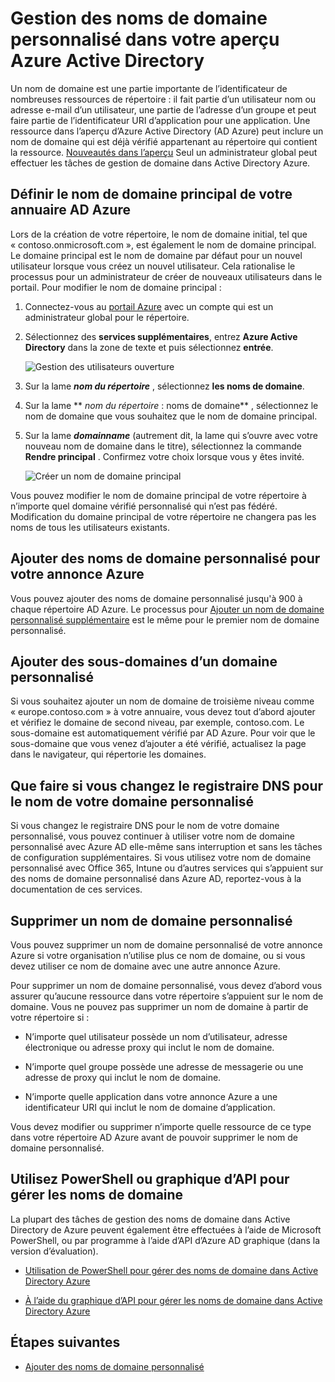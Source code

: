 <properties
    pageTitle="Gestion des noms de domaine personnalisé dans votre aperçu Azure Active Directory | Microsoft Azure"
    description="Concepts de gestion et des procédures pour la gestion d’un nom de domaine dans Active Directory de Azure"
    services="active-directory"
    documentationCenter=""
    authors="jeffsta"
    manager="femila"
    editor=""/>

<tags
    ms.service="active-directory"
    ms.workload="identity"
    ms.tgt_pltfrm="na"
    ms.devlang="na"
    ms.topic="article"
    ms.date="09/12/2016"
    ms.author="curtand;jeffsta"/>

# <a name="managing-custom-domain-names-in-your-azure-active-directory-preview"></a>Gestion des noms de domaine personnalisé dans votre aperçu Azure Active Directory

Un nom de domaine est une partie importante de l’identificateur de nombreuses ressources de répertoire : il fait partie d’un utilisateur nom ou adresse e-mail d’un utilisateur, une partie de l’adresse d’un groupe et peut faire partie de l’identificateur URI d’application pour une application. Une ressource dans l’aperçu d’Azure Active Directory (AD Azure) peut inclure un nom de domaine qui est déjà vérifié appartenant au répertoire qui contient la ressource. [Nouveautés dans l’aperçu](active-directory-preview-explainer.md) Seul un administrateur global peut effectuer les tâches de gestion de domaine dans Active Directory Azure.

## <a name="set-the-primary-domain-name-for-your-azure-ad-directory"></a>Définir le nom de domaine principal de votre annuaire AD Azure

Lors de la création de votre répertoire, le nom de domaine initial, tel que « contoso.onmicrosoft.com », est également le nom de domaine principal. Le domaine principal est le nom de domaine par défaut pour un nouvel utilisateur lorsque vous créez un nouvel utilisateur. Cela rationalise le processus pour un administrateur de créer de nouveaux utilisateurs dans le portail. Pour modifier le nom de domaine principal :

1.  Connectez-vous au [portail Azure](https://portal.azure.com) avec un compte qui est un administrateur global pour le répertoire.

2.  Sélectionnez des **services supplémentaires**, entrez **Azure Active Directory** dans la zone de texte et puis sélectionnez **entrée**.

    ![Gestion des utilisateurs ouverture](./media/active-directory-domains-add-azure-portal/user-management.png)

3. Sur la lame ***nom du répertoire*** , sélectionnez **les noms de domaine**.

4. Sur la lame ** *nom du répertoire* : noms de domaine** , sélectionnez le nom de domaine que vous souhaitez que le nom de domaine principal.

5.  Sur la lame ***domainname*** (autrement dit, la lame qui s’ouvre avec votre nouveau nom de domaine dans le titre), sélectionnez la commande **Rendre principal** . Confirmez votre choix lorsque vous y êtes invité.

    ![Créer un nom de domaine principal](./media/active-directory-domains-manage-azure-portal/make-primary.png)

Vous pouvez modifier le nom de domaine principal de votre répertoire à n’importe quel domaine vérifié personnalisé qui n’est pas fédéré. Modification du domaine principal de votre répertoire ne changera pas les noms de tous les utilisateurs existants.

## <a name="add-custom-domain-names-to-your-azure-ad"></a>Ajouter des noms de domaine personnalisé pour votre annonce Azure

Vous pouvez ajouter des noms de domaine personnalisé jusqu'à 900 à chaque répertoire AD Azure. Le processus pour [Ajouter un nom de domaine personnalisé supplémentaire](active-directory-domains-add-azure-portal.md) est le même pour le premier nom de domaine personnalisé.

## <a name="add-subdomains-of-a-custom-domain"></a>Ajouter des sous-domaines d’un domaine personnalisé

Si vous souhaitez ajouter un nom de domaine de troisième niveau comme « europe.contoso.com » à votre annuaire, vous devez tout d’abord ajouter et vérifiez le domaine de second niveau, par exemple, contoso.com. Le sous-domaine est automatiquement vérifié par AD Azure. Pour voir que le sous-domaine que vous venez d’ajouter a été vérifié, actualisez la page dans le navigateur, qui répertorie les domaines.

## <a name="what-to-do-if-you-change-the-dns-registrar-for-your-custom-domain-name"></a>Que faire si vous changez le registraire DNS pour le nom de votre domaine personnalisé

Si vous changez le registraire DNS pour le nom de votre domaine personnalisé, vous pouvez continuer à utiliser votre nom de domaine personnalisé avec Azure AD elle-même sans interruption et sans les tâches de configuration supplémentaires. Si vous utilisez votre nom de domaine personnalisé avec Office 365, Intune ou d’autres services qui s’appuient sur des noms de domaine personnalisé dans Azure AD, reportez-vous à la documentation de ces services.

## <a name="delete-a-custom-domain-name"></a>Supprimer un nom de domaine personnalisé

Vous pouvez supprimer un nom de domaine personnalisé de votre annonce Azure si votre organisation n’utilise plus ce nom de domaine, ou si vous devez utiliser ce nom de domaine avec une autre annonce Azure.

Pour supprimer un nom de domaine personnalisé, vous devez d’abord vous assurer qu’aucune ressource dans votre répertoire s’appuient sur le nom de domaine. Vous ne pouvez pas supprimer un nom de domaine à partir de votre répertoire si :

-   N’importe quel utilisateur possède un nom d’utilisateur, adresse électronique ou adresse proxy qui inclut le nom de domaine.

-   N’importe quel groupe possède une adresse de messagerie ou une adresse de proxy qui inclut le nom de domaine.

-   N’importe quelle application dans votre annonce Azure a une identificateur URI qui inclut le nom de domaine d’application.

Vous devez modifier ou supprimer n’importe quelle ressource de ce type dans votre répertoire AD Azure avant de pouvoir supprimer le nom de domaine personnalisé.

## <a name="use-powershell-or-graph-api-to-manage-domain-names"></a>Utilisez PowerShell ou graphique d’API pour gérer les noms de domaine

La plupart des tâches de gestion des noms de domaine dans Active Directory de Azure peuvent également être effectuées à l’aide de Microsoft PowerShell, ou par programme à l’aide d’API d’Azure AD graphique (dans la version d’évaluation).

-   [Utilisation de PowerShell pour gérer des noms de domaine dans Active Directory Azure](https://msdn.microsoft.com/library/azure/e1ef403f-3347-4409-8f46-d72dafa116e0#BKMK_ManageDomains)

-   [À l’aide du graphique d’API pour gérer les noms de domaine dans Active Directory Azure](https://msdn.microsoft.com/Library/Azure/Ad/Graph/api/domains-operations)

## <a name="next-steps"></a>Étapes suivantes

-   [Ajouter des noms de domaine personnalisé](active-directory-domains-add-azure-portal.md)
